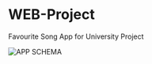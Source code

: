 # WEB-Project

Favourite Song App for University Project

![APP SCHEMA](https://user-images.githubusercontent.com/65309085/199091227-56570161-e679-4528-ae1e-c4ad5f431750.svg)
